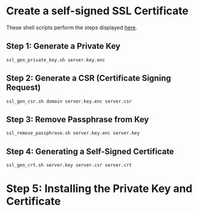 Create a self-signed SSL Certificate
====================================
These shell scripts perform the steps displayed
[here](http://www.akadia.com/services/ssh_test_certificate.html).


Step 1: Generate a Private Key
------------------------------
```
ssl_gen_private_key.sh server.key.enc
```

Step 2: Generate a CSR (Certificate Signing Request)
----------------------------------------------------
```
ssl_gen_csr.sh domain server.key.enc server.csr
```

Step 3: Remove Passphrase from Key
----------------------------------
```
ssl_remove_passphrase.sh server.key.enc server.key
```

Step 4: Generating a Self-Signed Certificate
--------------------------------------------
```
ssl_gen_crt.sh server.key server.csr server.crt
```

Step 5: Installing the Private Key and Certificate
==================================================
